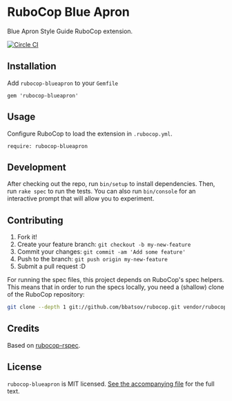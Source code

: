 # RuboCop Blue Apron

Blue Apron Style Guide RuboCop extension.

[![Circle CI](https://circleci.com/gh/blueapron/rubocop-blueapron.svg?style=shield)](https://circleci.com/gh/blueapron/rubocop-blueapron)

## Installation

Add `rubocop-blueapron` to your `Gemfile`

```
gem 'rubocop-blueapron'
```

## Usage

Configure RuboCop to load the extension in `.rubocop.yml`.

```
require: rubocop-blueapron
```

## Development

After checking out the repo, run `bin/setup` to install dependencies. Then, run `rake spec` to run the tests. You can also run `bin/console` for an interactive prompt that will allow you to experiment.

## Contributing

1. Fork it!
2. Create your feature branch: `git checkout -b my-new-feature`
3. Commit your changes: `git commit -am 'Add some feature'`
4. Push to the branch: `git push origin my-new-feature`
5. Submit a pull request :D

For running the spec files, this project depends on RuboCop's spec helpers.
This means that in order to run the specs locally, you need a (shallow) clone
of the RuboCop repository:

```bash
git clone --depth 1 git://github.com/bbatsov/rubocop.git vendor/rubocop
```

## Credits

Based on [rubocop-rspec](https://github.com/nevir/rubocop-rspec).

## License

`rubocop-blueapron` is MIT licensed. [See the accompanying file](LICENSE.txt) for
the full text.
